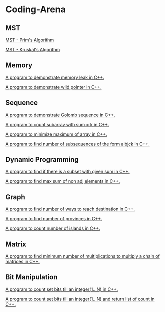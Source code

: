# Coding-Arena

## MST
[MST - Prim's Algorithm](HE/spanning%20tree/prims.cpp)

[MST - Kruskal's Algorithm](HE/spanning%20tree/kruskal.cpp)

<!-- Memory section -->
## Memory
<!-- add link to memleak.cpp -->
[A program to demonstrate memory leak in C++.](memleak.cpp)
<br>
<!-- wild pointer -->
[A program to demonstrate wild pointer in C++.](wildpointers.cpp)
<br>

## Sequence
<!-- add link to golombseq.cpp -->
[A program to demonstrate Golomb sequence in C++.](golombseq.cpp)

<!-- Count subarray with sum = k -->
[A program to count subarray with sum = k in C++.](countsubarray.cpp)

<!-- minimize maximum of array -->
[A program to minimize maximum of array in C++.](leetcode/minmaxarray.cpp)

<!-- number of subseq aibjck -->
[A program to find number of subsequences of the form aibjck in C++.](gfg/aibjck.cpp)

## Dynamic Programming
<!-- Target Sum Subset -->
[A program to find if there is a subset with given sum in C++.](gfg/targetsumsubset.cpp)

<!-- Max sum of non adj elements -->
[A program to find max sum of non adj elements in C++.](gfg/maxsumnonadjelements.cpp)

## Graph
<!-- number of ways to reach destination -->
[A program to find number of ways to reach destination in C++.](gfg/numwaysarrivedest.cpp)

<!-- number of provinces -->
[A program to find number of provinces in C++.](gfg/numprovinces.cpp)

<!-- number of islands -->
[A program to count number of islands in C++.](leetcode/numislands.cpp)

## Matrix
<!-- matrix chain multiplication -->
[A program to find minimum number of multiplications to multiply a chain of matrices in C++.](gfg/matrixchainmult.cpp)

## Bit Manipulation
<!-- count set bits -->
[A program to count set bits till an integer(1...N) in C++.](gfg/countsetbits.cpp)

<!-- count set bits -->
[A program to count set bits till an integer(1...N) and return list of count in C++.](leetcode/countingsbits.cpp)